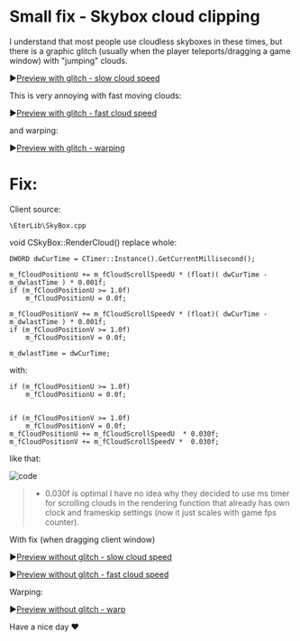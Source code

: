 # Small fix - Skybox cloud clipping

I understand that most people use cloudless skyboxes in these times, but there is a graphic glitch (usually when the player teleports/dragging a game window) with "jumping" clouds.


▶️[Preview with glitch - slow cloud speed](https://i.gyazo.com/fbe7ed31ac52bc034a9ef691b38852f0.mp4)

This is very annoying with fast moving clouds:

▶️[Preview with glitch - fast cloud speed](https://i.gyazo.com/0e5144c11a5694ef182a7691ee4dc9fe.mp4)

and warping:

▶️[Preview with glitch - warping](https://i.gyazo.com/9518295e4f5ee7a2dca1d77d2117264d.mp4)

# Fix:

Client source:
```
\EterLib\SkyBox.cpp
```
void CSkyBox::RenderCloud()
replace whole:

	DWORD dwCurTime = CTimer::Instance().GetCurrentMillisecond();
	
	m_fCloudPositionU += m_fCloudScrollSpeedU * (float)( dwCurTime - m_dwlastTime ) * 0.001f;
	if (m_fCloudPositionU >= 1.0f)
		m_fCloudPositionU = 0.0f;
	
	m_fCloudPositionV += m_fCloudScrollSpeedV * (float)( dwCurTime - m_dwlastTime ) * 0.001f;
	if (m_fCloudPositionV >= 1.0f)
		m_fCloudPositionV = 0.0f;
	
	m_dwlastTime = dwCurTime;
with:

	if (m_fCloudPositionU >= 1.0f)
		m_fCloudPositionU = 0.0f;
	
	
	if (m_fCloudPositionV >= 1.0f)
		m_fCloudPositionV = 0.0f;
	m_fCloudPositionU += m_fCloudScrollSpeedU  * 0.030f;
	m_fCloudPositionV += m_fCloudScrollSpeedV *  0.030f;
like that:

![code](https://i.postimg.cc/nhBfcBp3/code.png)

> * 0.030f is optimal
I have no idea why they decided to use ms timer for scrolling clouds in the rendering function that already has own clock and frameskip settings (now it just scales with game fps counter).

With fix (when dragging client window)

▶️[Preview without glitch - slow cloud speed](https://i.gyazo.com/57e1f81fb852ed0a239b9dcd7fa86b63.mp4)

▶️[Preview without glitch - fast cloud speed](https://i.gyazo.com/702fe692670f2b3be2d7f249f90a9c72.mp4)

Warping:

▶️[Preview without glitch - warp](https://i.gyazo.com/51b8608731f8710380dbbacfe5b51a34.mp4)

Have a nice day ❤️
